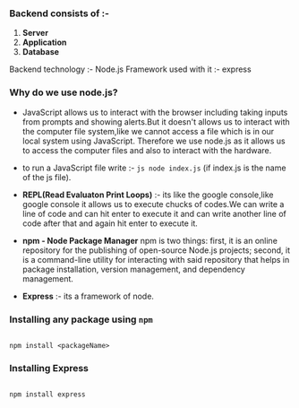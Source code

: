 ### Backend consists of :- 

1) **Server**
2) **Application**
3) **Database**

Backend technology :- Node.js
Framework used with it :- express

### Why do we use node.js?
- JavaScript allows us to interact with the browser including taking inputs from prompts and showing alerts.But it doesn't allows us to interact with the computer file system,like we cannot access a file which is in our local system using JavaScript.
Therefore we use node.js as it allows us to access the computer files and also to interact with the hardware.

- to run a JavaScript file write :- ```js node index.js``` (if index.js is the name of the js file).

- **REPL(Read Evaluaton Print Loops)** :- its like the google console,like google console it allows us to execute chucks of codes.We can write a line of code and can hit enter to execute it and can write another line of code after that and again hit enter to execute it.

- **npm - Node Package Manager** 
npm is two things: first, it is an online repository for the publishing of open-source Node.js projects; second, it is a command-line utility for interacting with said repository that helps in package installation, version management, and dependency management.

- **Express** :- its a framework of node.


### Installing any package using ``` npm ```

```

npm install <packageName>

```

### Installing Express

```

npm install express

```


